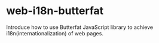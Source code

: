web-i18n-butterfat
==================

Introduce how to use Butterfat JavaScript library to achieve i18n(internationalization) of web pages.

